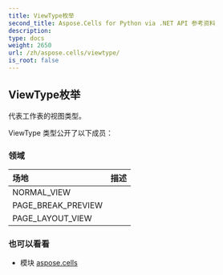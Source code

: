 ```yaml
---
title: ViewType枚举
second_title: Aspose.Cells for Python via .NET API 参考资料
description:
type: docs
weight: 2650
url: /zh/aspose.cells/viewtype/
is_root: false
---
```

## ViewType枚举
代表工作表的视图类型。



ViewType 类型公开了以下成员：

### 领域
|场地|描述|
| :- | :- |
| NORMAL_VIEW |  |
| PAGE_BREAK_PREVIEW |  |
| PAGE_LAYOUT_VIEW |  |



### 也可以看看
* 模块 [aspose.cells](..)
